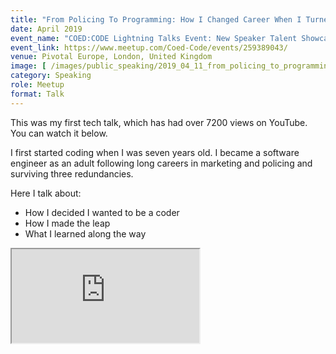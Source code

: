 ```yaml
---
title: "From Policing To Programming: How I Changed Career When I Turned 40"
date: April 2019
event_name: "COED:CODE Lightning Talks Event: New Speaker Talent Showcase"
event_link: https://www.meetup.com/Coed-Code/events/259389043/
venue: Pivotal Europe, London, United Kingdom
image: [ /images/public_speaking/2019_04_11_from_policing_to_programming/policing_to_prog_pivotal.jpg, /images/public_speaking/2019_04_11_from_policing_to_programming/policing_to_prog_comment.jpg ]
category: Speaking
role: Meetup
format: Talk
---
```


This was my first tech talk, which has had over 7200 views on YouTube.  You can watch it below.

I first started coding when I was seven years old.  I became a software engineer as an adult following long careers in marketing and policing and surviving three redundancies.

Here I talk about:

* How I decided I wanted to be a coder
* How I made the leap
* What I learned along the way

<div class="embed-responsive embed-responsive-16by9">
  <iframe class="embed-responsive-item" src="https://www.youtube.com/embed/Bghs_OyTbrE" allowfullscreen></iframe>
</div><br/>
